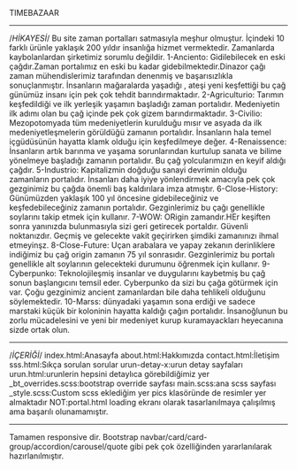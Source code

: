 TIMEBAZAAR
*********************************************************
/*HİKAYESİ*/
Bu site zaman portalları satmasıyla meşhur olmuştur.
İçindeki 10 farklı ürünle yaklaşık 200 yıldır insanlığa hizmet vermektedir.
Zamanlarda kaybolanlardan şirketimiz sorumlu değildir.
1-Anciento:
Gidilebilecek en eski çağdır.Zaman portalımız en eski bu kadar gidebilmektedir.Dinazor çağı zaman mühendislerimiz tarafından denenmiş ve başarısızlıkla sonuçlanmıştır.
İnsanların mağaralarda yaşadığı , ateşi yeni keşfettiği bu çağ günümüz insanı için pek çok tehdit barındırmaktadır.
2-Agriculturio:
Tarımın keşfedildiği ve ilk yerleşik yaşamın başladığı zaman portalıdır.
Medeniyetin ilk adımı olan bu çağ içinde pek çok gizem barındırmaktadır.
3-Civilio:
Mezopotomyada tüm medeniyetlerin kurulduğu mısır ve asyada da ilk medeniyetleşmelerin görüldüğü zamanın portalıdır.
İnsanların hala temel içgüdüsünün hayatta klamk olduğu için keşfedilmeye değer.
4-Renaissence:
İnsanların artık barınma ve yaşama sorunlarından kurtulup sanata ve bilime yönelmeye başladığı zamanın portalıdır.
Bu çağ yolcularımızın en keyif aldığı çağdır.
5-Industrio:
Kapitalizmin doğduğu sanayi devrimin olduğu zamanların portalıdır.
İnsanları daha iyiye yönlendirmek amacıyla pek çok gezginimiz bu çağda önemli baş kaldırılara imza atmıştır.
6-Close-History:
Günümüzden yaklaşık 100 yıl öncesine gidebileceğiniz ve keşfedebileceğiniz zamanın portalıdır.
Gezginlerimiz bu çağı genellikle soylarını takip etmek için kullanır.
7-WOW:
ORigin zamandır.HEr keşiften sonra yanınızda bulunmasıyla sizi geri getirecek portaldır.
Güvenli noktanızdır.
Geçmiş ve gelecekte vakit geçirirken şimdiki zamanınızı ihmal etmeyinşz.
8-Close-Future:
Uçan arabalara ve yapay zekanın derinliklere indiğimiz bu çağ origin zamanın 75 yıl sonrasıdır.
Gezginlerimiz bu portalı genellikle alt soylarının gelecekteki durumunu öğrenmek için kullanır.
9-Cyberpunko:
Teknolojileşmiş insanlar ve duygularını kaybetmiş bu çağ sonun başlangıcını temsil eder.
Cyberpunko da sizi bu çağa götürmek için var.
Çoğu gezginimiz ancient zamanlardan bile daha tehlikeli olduğunu söylemektedir.
10-Marss:
dünyadaki yaşamın sona erdiği ve sadece marstaki küçük bir koloninin hayatta kaldığı çağın portalıdır.
İnsanoğlunun bu zorlu mücadelesini ve yeni bir medeniyet kurup kuramayackları heyecanına sizde ortak olun.
****************************************
/*İÇERİĞİ*/
index.html:Anasayfa
about.html:Hakkımızda
contact.html:İletişim 
sss.html:Sıkça sorulan sorular
urun-detay-x:urun detay sayfaları
urun.html:urunlerin hepsini detaylıca görebildiğimiz yer
_bt_overrides.scss:bootstrap override sayfası
main.scss:ana scss sayfası
_style.scss:Custom scss eklediğim yer
pics klasöründe de resimler yer almaktadır
NOT:portal.html loading ekranı olarak tasarlanılmaya çalışılmış ama başarılı olunamamıştır.
*******************************************
Tamamen responsive dir.
Bootstrap navbar/card/card-group/accordion/carousel/quote gibi pek çok özelliğinden yararlanılarak hazırlanılmıştır. 

